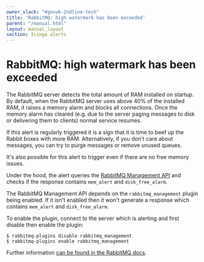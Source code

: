 ```yaml
---
owner_slack: "#govuk-2ndline-tech"
title: 'RabbitMQ: high watermark has been exceeded'
parent: "/manual.html"
layout: manual_layout
section: Icinga alerts
---
```


# RabbitMQ: high watermark has been exceeded

The RabbitMQ server detects the total amount of RAM installed on startup. By
default, when the RabbitMQ server uses above 40% of the installed RAM, it
raises a memory alarm and blocks all connections. Once the memory alarm has
cleared (e.g. due to the server paging messages to disk or delivering them to
clients) normal service resumes.

If this alert is regularly triggered it is a sign that it is time to beef up
the Rabbit boxes with more RAM. Alternatively, if you don't care about
messages, you can try to purge messages or remove unused queues.

It's also possible for this alert to trigger even if there are no free memory issues.

Under the hood, the alert queries the [RabbitMQ Management API](https://www.rabbitmq.com/management.html) and checks if the response contains `mem_alert` and `disk_free_alarm`.

The RabbitMQ Management API depends on the `rabbitmq_management` plugin being enabled. If it isn't enabled then it won't generate a response which contains `mem_alert` and `disk_free_alarm`.

To enable the plugin, connect to the server which is alerting and first disable then enable the plugin:

```
$ rabbitmq-plugins disable rabbitmq_management
$ rabbitmq-plugins enable rabbitmq_management
```

Further information
[can be found in the RabbitMQ docs](https://www.rabbitmq.com/memory.html).
